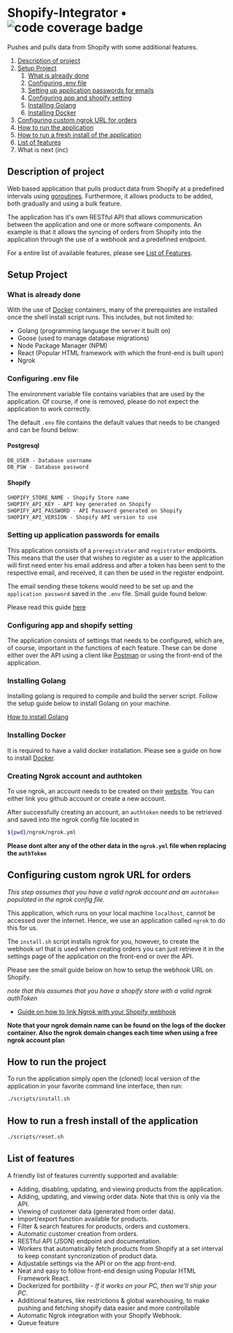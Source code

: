 # Shopify-Integrator  • ![code coverage badge][def]

Pushes and pulls data from Shopify with some additional features.

1. [Description of project](https://github.com/Keenan-Faure/Shopify-Integrator?tab=readme-ov-file#description-of-project)
2. [Setup Project](https://github.com/Keenan-Faure/Shopify-Integrator?tab=readme-ov-file#setup-project)
   1. [What is already done](https://github.com/Keenan-Faure/Shopify-Integrator?tab=readme-ov-file#what-is-already-done)
   2. [Configuring .env file](https://github.com/Keenan-Faure/Shopify-Integrator?tab=readme-ov-file#configuring-env-file)
   3. [Setting up application passwords for emails](https://github.com/Keenan-Faure/Shopify-Integrator?tab=readme-ov-file#setting-up-application-passwords-for-emails)
   4. [Configuring app and shopify setting](https://github.com/Keenan-Faure/Shopify-Integrator?tab=readme-ov-file#configuring-app-and-shopify-setting)
   5. [Installing Golang](https://github.com/Keenan-Faure/Shopify-Integrator?tab=readme-ov-file#installing-golang)
   6. [Installing Docker](https://github.com/Keenan-Faure/Shopify-Integrator?tab=readme-ov-file#installing-docker)
3. [Configuring custom ngrok URL for orders](https://github.com/Keenan-Faure/Shopify-Integrator?tab=readme-ov-file#configuring-custom-ngrok-url-for-orders)
4. [How to run the application](https://github.com/Keenan-Faure/Shopify-Integrator?tab=readme-ov-file#how-to-run-the-project)
5. [How to run a fresh install of the application](https://github.com/Keenan-Faure/Shopify-Integrator?tab=readme-ov-file#how-to-run-a-fresh-install-of-the-application)
6. [List of features](https://github.com/Keenan-Faure/Shopify-Integrator?tab=readme-ov-file#list-of-features)
7. What is next (inc)

## Description of project

Web based application that pulls product data from Shopify at a predefined intervals using [goroutines](https://go.dev/tour/concurrency/1). Furthermore, it allows products to be added, both gradually and using a bulk feature.

The application has it's own RESTful API that allows communication between the application and one or more software components. An example is that it allows the syncing of orders from Shopify into the application through the use of a webhook and a predefined endpoint.

For a entire list of available features, please see [List of Features](https://google.com).

## Setup Project

### What is already done

With the use of [Docker](https://www.docker.com/) containers, many of the prerequistes are installed once the shell install script runs. This includes, but not limited to:

- Golang (programming language the server it built on)
- Goose (used to manage database migrations)
- Node Package Manager (NPM)
- React (Popular HTML framework with which the front-end is built upon)
- Ngrok

### Configuring .env file

The environment variable file contains variables that are used by the application. Of course, if one is removed, please do not expect the application to work correctly.

The default `.env` file contains the default values that needs to be changed and can be found below:

#### Postgresql

```txt
DB_USER - Database username
DB_PSW - Database password
```

#### Shopify

```txt
SHOPIFY_STORE_NAME - Shopify Store name
SHOPIFY_API_KEY - API key generated on Shopify
SHOPIFY_API_PASSWORD - API Password generated on Shopify
SHOPIFY_API_VERSION - Shopify API version to use
```

### Setting up application passwords for emails

This application consists of a `preregistrater` and `registrater` endpoints. This means that the user that wishes to register as a user to the application will first need enter his email address and after a token has been sent to the respective email, and received, it can then be used in the register endpoint.

The email sending these tokens would need to be set up and the `application password` saved in the `.env` file. Small guide found below:

Please read this guide [here](https://support.google.com/mail/answer/185833?hl=en)

### Configuring app and shopify setting

The application consists of settings that needs to be configured, which are, of course, important in the functions of each feature. These can be done either over the API using a client like [Postman](https://www.postman.com) or using the front-end of the application.

### Installing Golang

Installing golang is required to compile and build the server script. Follow the setup guide below to install Golang on your machine.

[How to install Golang](https://go.dev/doc/install)

### Installing Docker

It is required to have a valid docker installation. Please see a guide on how to install [Docker](https://www.docker.com/).

### Creating Ngrok account and authtoken

To use ngrok, an account needs to be created on their [website](https://dashboard.ngrok.com). You can either link you github account or create a new account.

After successfully creating an account, an `authtoken` needs to be retrieved and saved into the ngrok config file located in

```bash
${pwd}/ngrok/ngrok.yml
```

**Please dont alter any of the other data in the `ngrok.yml` file when replacing the `authToken`**

## Configuring custom ngrok URL for orders

_This step assumes that you have a valid ngrok account and an `authtoken` populated in the ngrok config file._

This application, which runs on your local machine `localhost`, cannot be accessed over the internet. Hence, we use an
application called `ngrok` to do this for us.

The `install.sh` script installs ngrok for you, however, to create the webhook url that is used when creating orders
you can just retrieve it in the settings page of the application on the front-end or over the API.

Please see the small guide below on how to setup the webhook URL on Shopify.

_note that this assumes that you have a shopify store with a valid ngrok authToken_

- [Guide on how to link Ngrok with your Shopify webhook](https://ngrok.com/docs/integrations/shopify/webhooks/)

**Note that your ngrok domain name can be found on the logs of the docker container. Also the ngrok domain changes each time when using a free ngrok account plan**

## How to run the project

To run the application simply open the (cloned) local version of the application in your favorite command line interface, then run:

```bash
./scripts/install.sh
```

## How to run a fresh install of the application

```bash
./scripts/reset.sh
```

## List of features

A friendly list of features currently supported and available:

- Adding, disabling, updating, and viewing products from the application.
- Adding, updating, and viewing order data. Note that this is only via the API.
- Viewing of customer data (generated from order data).
- Import/export function available for products.
- Filter & search features for products, orders and customers.
- Automatic customer creation from orders.
- RESTful API (JSON) endpoint and documentation.
- Workers that automatically fetch products from Shopify at a set interval to keep constant syncronization of product data.
- Adjustable settings via the API or on the app front-end.
- Neat and easy to follow front-end design using Popular HTML Framework React.
- Dockerized for portibility - _If it works on your PC, then we'll ship your PC_.
- Additional features, like restrictions & global warehousing, to make pushing and fetching shopify data easier and more controllable
- Automatic Ngrok integration with your Shopify Webhook.
- Queue feature

[def]: https://github.com/keenan-faure/learn-cicd-starter/actions/workflows/ci.yml/badge.svg
